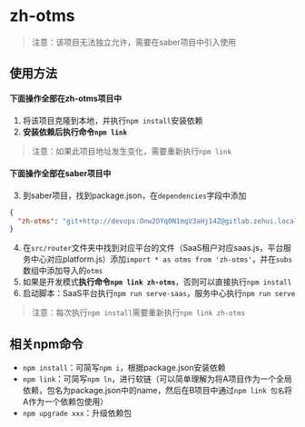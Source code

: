# zh-otms
> 注意：该项目无法独立允许，需要在saber项目中引入使用

## 使用方法
#### 下面操作全部在zh-otms项目中
1. 将该项目克隆到本地，并执行`npm install`安装依赖
2. **安装依赖后执行命令`npm link`**
> 注意：如果此项目地址发生变化，需要重新执行`npm link`

#### 下面操作全部在saber项目中
3. 到saber项目，找到package.json，在`dependencies`字段中添加
```json
{
  "zh-otms": "git+http://devops:Onw2OYq0N1mqV3aHj14Z@gitlab.zehui.local/front-end/zh-otms.git#master"
}
```
4. 在`src/router`文件夹中找到对应平台的文件（SaaS租户对应saas.js，平台服务中心对应platform.js）添加`import * as otms from 'zh-otms'`，并在`subs`数组中添加导入的`otms`
5. 如果是开发模式**执行命令`npm link zh-otms`**，否则可以直接执行`npm install`
6. 启动脚本：SaaS平台执行`npm run serve-saas`，服务中心执行`npm run serve`
> 注意：每次执行`npm install`需要重新执行`npm link zh-otms`

## 相关npm命令
- `npm install`：可简写`npm i`，根据package.json安装依赖
- `npm link`：可简写`npm ln`，进行软链（可以简单理解为将A项目作为一个全局依赖，包名为package.json中的name，然后在B项目中通过`npm link 包名`将A作为一个依赖包使用）
- `npm upgrade xxx`：升级依赖包